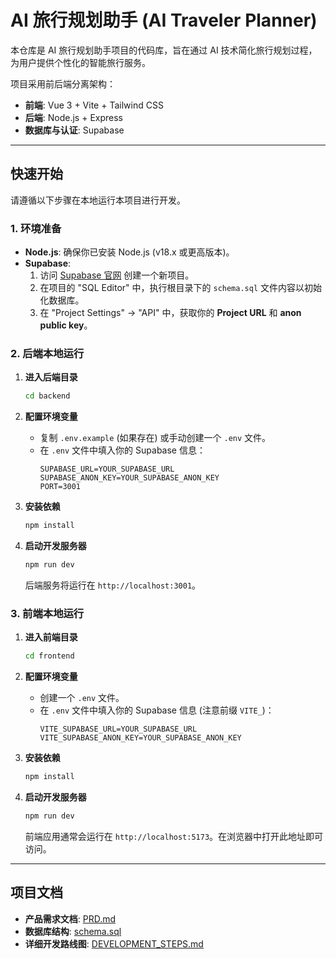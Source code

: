 # AI 旅行规划助手 (AI Traveler Planner)

本仓库是 AI 旅行规划助手项目的代码库，旨在通过 AI 技术简化旅行规划过程，为用户提供个性化的智能旅行服务。

项目采用前后端分离架构：
- **前端**: Vue 3 + Vite + Tailwind CSS
- **后端**: Node.js + Express
- **数据库与认证**: Supabase

---

## 快速开始

请遵循以下步骤在本地运行本项目进行开发。

### 1. 环境准备

- **Node.js**: 确保你已安装 Node.js (v18.x 或更高版本)。
- **Supabase**:
    1.  访问 [Supabase 官网](https://supabase.com/) 创建一个新项目。
    2.  在项目的 "SQL Editor" 中，执行根目录下的 `schema.sql` 文件内容以初始化数据库。
    3.  在 "Project Settings" -> "API" 中，获取你的 **Project URL** 和 **anon public key**。

### 2. 后端本地运行

1.  **进入后端目录**
    ```bash
    cd backend
    ```

2.  **配置环境变量**
    - 复制 `.env.example` (如果存在) 或手动创建一个 `.env` 文件。
    - 在 `.env` 文件中填入你的 Supabase 信息：
      ```env
      SUPABASE_URL=YOUR_SUPABASE_URL
      SUPABASE_ANON_KEY=YOUR_SUPABASE_ANON_KEY
      PORT=3001
      ```

3.  **安装依赖**
    ```bash
    npm install
    ```

4.  **启动开发服务器**
    ```bash
    npm run dev
    ```
    后端服务将运行在 `http://localhost:3001`。

### 3. 前端本地运行

1.  **进入前端目录**
    ```bash
    cd frontend
    ```

2.  **配置环境变量**
    - 创建一个 `.env` 文件。
    - 在 `.env` 文件中填入你的 Supabase 信息 (注意前缀 `VITE_`)：
      ```env
      VITE_SUPABASE_URL=YOUR_SUPABASE_URL
      VITE_SUPABASE_ANON_KEY=YOUR_SUPABASE_ANON_KEY
      ```

3.  **安装依赖**
    ```bash
    npm install
    ```

4.  **启动开发服务器**
    ```bash
    npm run dev
    ```
    前端应用通常会运行在 `http://localhost:5173`。在浏览器中打开此地址即可访问。

---

## 项目文档

- **产品需求文档**: [PRD.md](./PRD.md)
- **数据库结构**: [schema.sql](./schema.sql)
- **详细开发路线图**: [DEVELOPMENT_STEPS.md](./DEVELOPMENT_STEPS.md)
